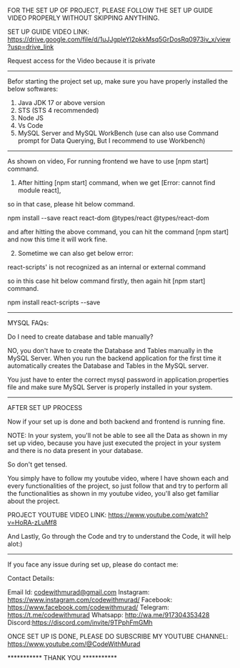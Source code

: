 
FOR THE SET UP OF PROJECT, PLEASE FOLLOW THE SET UP GUIDE VIDEO PROPERLY WITHOUT SKIPPING ANYTHING.

SET UP GUIDE VIDEO LINK: https://drive.google.com/file/d/1uJJgpIeYl2pkkMsq5GrDosRq0973iv_x/view?usp=drive_link

Request access for the Video because it is private

-----------------------------------------------------------------------

Befor starting the project set up, make sure you have properly installed the below softwares:
1) Java JDK 17 or above version
2) STS (STS 4 recommended)
3) Node JS
4) Vs Code
5) MySQL Server and MySQL WorkBench (use can also use Command prompt for Data Querying, But I recommend to use Workbench)

-----------------------------------------------------------------------

As shown on video, For running frontend we have to use [npm start] command.

1) After hitting [npm start] command, when we get [Error: cannot find module react], 

so in that case, please hit below command.

npm install --save react react-dom @types/react @types/react-dom

and after hitting the above command, you can hit the command [npm start] and now this time it will work fine.

2) Sometime we can also get below error:

react-scripts' is not recognized as an internal or external command

so in this case hit below command firstly, then again hit [npm start] command.

npm install react-scripts --save

-----------------------------------------------------------------------

MYSQL FAQs:

Do I need to create database and table manually?

NO, you don't have to create the Database and Tables manually in the MySQL Server. When you run the backend application for the first time it automatically
creates the Database and Tables in the MySQL server.

You just have to enter the correct mysql password in application.properties file and make sure MySQL Server is properly installed in your system.


-----------------------------------------------------------------------

AFTER SET UP PROCESS

Now if your set up is done and both backend and frontend is running fine.

NOTE: In your system, you'll not be able to see all the Data as shown in my set up video,  because you have just executed the project in your system
and there is no data present in your database.

So don't get tensed.

You simply have to follow my youtube video, where I have shown each and every functionalities of the project, so just follow that and try to perform all the
functionalities as shown in my youtube video, you'll also get familiar about the project.

PROJECT YOUTUBE VIDEO LINK: https://www.youtube.com/watch?v=HoRA-zLuMf8

And Lastly, Go through the Code and try to understand the Code, it will help alot:)

-----------------------------------------------------------------------

If you face any issue during set up, please do contact me:

Contact Details:

Email Id: codewithmurad@gmail.com
Instagram: https://www.instagram.com/codewithmurad/
Facebook: https://www.facebook.com/codewithmurad/
Telegram: https://t.me/codewithmurad
Whatsapp: http://wa.me/917304353428
Discord:https://discord.com/invite/9TPphFmGMh


ONCE SET UP IS DONE, PLEASE DO SUBSCRIBE MY YOUTUBE CHANNEL: https://www.youtube.com/@CodeWithMurad

*********** THANK YOU ***********
